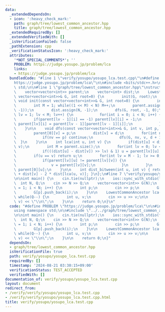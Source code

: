 ```yaml
---
data:
  _extendedDependsOn:
  - icon: ':heavy_check_mark:'
    path: graph/tree/lowest_common_ancestor.hpp
    title: graph/tree/lowest_common_ancestor.hpp
  _extendedRequiredBy: []
  _extendedVerifiedWith: []
  _isVerificationFailed: false
  _pathExtension: cpp
  _verificationStatusIcon: ':heavy_check_mark:'
  attributes:
    '*NOT_SPECIAL_COMMENTS*': ''
    PROBLEM: https://judge.yosupo.jp/problem/lca
    links:
    - https://judge.yosupo.jp/problem/lca
  bundledCode: "#line 1 \"verify/yosupo/yosupo_lca.test.cpp\"\n#define PROBLEM \"\
    https://judge.yosupo.jp/problem/lca\"\n\n#include <bits/stdc++.h>\nusing namespace\
    \ std;\n\n#line 1 \"graph/tree/lowest_common_ancestor.hpp\"\nstruct LowestCommonAncestor{\n\
    \    vector<vector<int>> parent;\n    vector<int> dist;\n    LowestCommonAncestor(const\
    \ vector<vector<int>>& G, int root=0) {\n        init(G, root);\n    }\n\n   \
    \ void init(const vector<vector<int>>& G, int root=0) {\n        int N = G.size();\n\
    \        int M = 1; while((1 << M) < N) M++;\n        parent.assign(M, vector<int>(N,\
    \ -1));\n        dist.assign(N, -1);\n        dfs(G, root, -1, 0);\n        for(int\
    \ lv = 1; lv < M; lv++) {\n            for(int i = 0; i < N; i++) {\n        \
    \        if(parent[lv - 1][i] == -1) parent[lv][i] = -1;\n                else\
    \ parent[lv][i] = parent[lv - 1][parent[lv - 1][i]];\n            }\n        }\n\
    \    }\n\n    void dfs(const vector<vector<int>>& G, int v, int p, int d) {\n\
    \        parent[0][v] = p;\n        dist[v] = d;\n        for(int nv : G[v]) {\n\
    \            if(nv == p) continue;\n            dfs(G, nv, v, d + 1);\n      \
    \  }\n    }\n\n    int lca(int u, int v) {\n        if(dist[u] < dist[v]) swap(u,\
    \ v);\n        int M = parent.size();\n        for(int lv = 0; lv < M; lv++) {\n\
    \            if(((dist[u] - dist[v]) >> lv) & 1) u = parent[lv][u];\n        }\n\
    \        if(u == v) return u;\n        for(int lv = M - 1; lv >= 0; lv--) {\n\
    \            if(parent[lv][u] != parent[lv][v]) {\n                u = parent[lv][u];\n\
    \                v = parent[lv][v];\n            }\n        }\n        return\
    \ parent[0][u];\n    }\n\n    int dist_bitween(int u, int v) { return dist[u]\
    \ + dist[v] - 2 * dist[lca(u, v)]; }\n};\n#line 7 \"verify/yosupo/yosupo_lca.test.cpp\"\
    \n\nint main() {\n    cin.tie(nullptr);\n    ios::sync_with_stdio(false);\n  \
    \  int N, Q;\n    cin >> N >> Q;\n    vector<vector<int>> G(N);\n    for(int i\
    \ = 1; i < N; i++) {\n        int p;\n        cin >> p;\n        G[i].push_back(p);\n\
    \        G[p].push_back(i);\n    }\n\n    LowestCommonAncestor lca(G);\n\n   \
    \ while(Q--) {\n        int u, v;\n        cin >> u >> v;\n\n        cout << lca.lca(u,\
    \ v) << \"\\n\";\n    }\n\n    return 0;\n}\n"
  code: "#define PROBLEM \"https://judge.yosupo.jp/problem/lca\"\n\n#include <bits/stdc++.h>\n\
    using namespace std;\n\n#include \"../../graph/tree/lowest_common_ancestor.hpp\"\
    \n\nint main() {\n    cin.tie(nullptr);\n    ios::sync_with_stdio(false);\n  \
    \  int N, Q;\n    cin >> N >> Q;\n    vector<vector<int>> G(N);\n    for(int i\
    \ = 1; i < N; i++) {\n        int p;\n        cin >> p;\n        G[i].push_back(p);\n\
    \        G[p].push_back(i);\n    }\n\n    LowestCommonAncestor lca(G);\n\n   \
    \ while(Q--) {\n        int u, v;\n        cin >> u >> v;\n\n        cout << lca.lca(u,\
    \ v) << \"\\n\";\n    }\n\n    return 0;\n}"
  dependsOn:
  - graph/tree/lowest_common_ancestor.hpp
  isVerificationFile: true
  path: verify/yosupo/yosupo_lca.test.cpp
  requiredBy: []
  timestamp: '2024-08-21 03:30:15+09:00'
  verificationStatus: TEST_ACCEPTED
  verifiedWith: []
documentation_of: verify/yosupo/yosupo_lca.test.cpp
layout: document
redirect_from:
- /verify/verify/yosupo/yosupo_lca.test.cpp
- /verify/verify/yosupo/yosupo_lca.test.cpp.html
title: verify/yosupo/yosupo_lca.test.cpp
---
```

